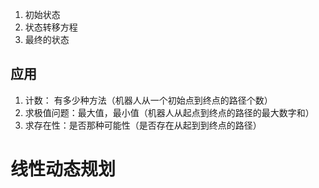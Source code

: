 1. 初始状态
2. 状态转移方程
3. 最终的状态

## 应用
1. 计数： 有多少种方法（机器人从一个初始点到终点的路径个数）
2. 求极值问题：最大值，最小值（机器人从起点到终点的路径的最大数字和）
3. 求存在性：是否那种可能性（是否存在从起到到终点的路径）

# 线性动态规划

